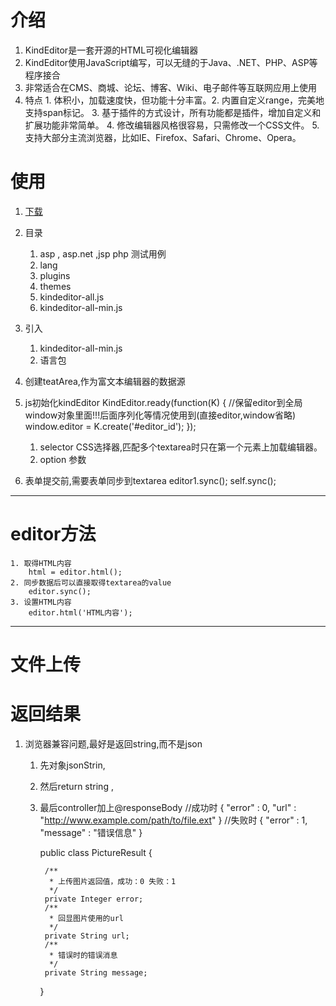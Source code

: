 # 介绍 #
1. KindEditor是一套开源的HTML可视化编辑器
2. KindEditor使用JavaScript编写，可以无缝的于Java、.NET、PHP、ASP等程序接合
3. 非常适合在CMS、商城、论坛、博客、Wiki、电子邮件等互联网应用上使用
4. 特点
		1. 体积小，加载速度快，但功能十分丰富。2. 内置自定义range，完美地支持span标记。
		3. 基于插件的方式设计，所有功能都是插件，增加自定义和扩展功能非常简单。
		4. 修改编辑器风格很容易，只需修改一个CSS文件。
		5. 支持大部分主流浏览器，比如IE、Firefox、Safari、Chrome、Opera。

# 使用 #
1. [下载](http://kindeditor.net/demo.php)
2. 目录
	1. asp , asp.net ,jsp php  测试用例
	2. lang
	3. plugins
	4. themes
	5. kindeditor-all.js
	6. kindeditor-all-min.js
3. 引入
	1. kindeditor-all-min.js
	2. 语言包
		<script charset="utf-8" src="../kindeditor-all-min.js"></script>
		<script charset="utf-8" src="../lang/zh-CN.js"></script>
4. 创建teatArea,作为富文本编辑器的数据源
5. js初始化kindEditor
		KindEditor.ready(function(K) {
				//保留editor到全局window对象里面!!!后面序列化等情况使用到(直接editor,window省略)
                window.editor = K.create('#editor_id');
        });

	1. selector	CSS选择器,匹配多个textarea时只在第一个元素上加载编辑器。
	2. option	参数
6. 表单提交前,需要表单同步到textarea
	editor1.sync();
	self.sync();
	

----------
# editor方法 #
	1. 取得HTML内容
		html = editor.html();
	2. 同步数据后可以直接取得textarea的value
		editor.sync();
	3. 设置HTML内容
		editor.html('HTML内容');



----------
# 文件上传 #


# 返回结果 #
1. 浏览器兼容问题,最好是返回string,而不是json
	1. 先对象jsonStrin,
	2. 然后return string ,
	3. 最后controller加上@responseBody
		//成功时
		{
		        "error" : 0,
		        "url" : "http://www.example.com/path/to/file.ext"
		}
		//失败时
		{
		        "error" : 1,
		        "message" : "错误信息"
		}

		public class PictureResult {
	
			/**
			 * 上传图片返回值，成功：0	失败：1	
			 */
			private Integer error;
			/**
			 * 回显图片使用的url
			 */
			private String url;
			/**
			 * 错误时的错误消息
			 */
			private String message;
		}